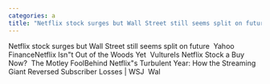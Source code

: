 ```yaml
---
categories: a
title: "Netflix stock surges but Wall Street still seems split on future  Yahoo Finance"
---
```

Netflix stock surges but Wall Street still seems split on future&nbsp;&nbsp;Yahoo FinanceNetflix Isn"t Out of the Woods Yet&nbsp;&nbsp;VultureIs Netflix Stock a Buy Now?&nbsp;&nbsp;The Motley FoolBehind Netflix"s Turbulent Year: How the Streaming Giant Reversed Subscriber Losses | WSJ&nbsp;&nbsp;Wal